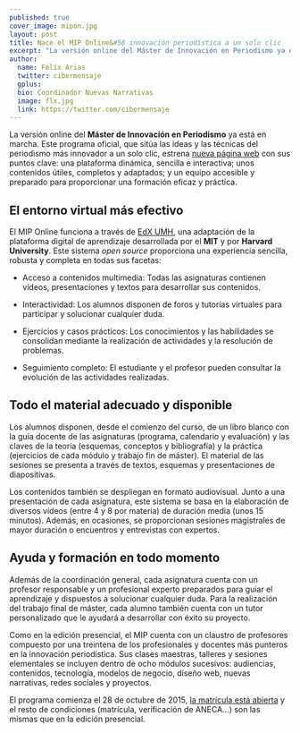 ```yaml
---
published: true
cover_image: mipon.jpg
layout: post
title: Nace el MIP Online&#58 innovación periodística a un solo clic
excerpt: "La versión online del Máster de Innovación en Periodismo ya está en marcha. Este programa oficial, que sitúa las ideas y las técnicas del periodismo más innovador al alcance de todos, estrena nueva página web con sus puntos clave: una plataforma dinámica, sencilla e interactiva; unos contenidos útiles, completos y adaptados; y un equipo accesible y preparado para proporcionar una formación eficaz y práctica."
author:
  name: Félix Arias
  twitter: cibermensaje
  gplus:  
  bio: Coordinador Nuevas Narrativas
  image: flx.jpg
  link: https://twitter.com/cibermensaje
---
```

La versión online del **Máster de Innovación en Periodismo** ya está en marcha. Este programa oficial, que sitúa las ideas y las técnicas del periodismo más innovador a un solo clic, estrena [nueva página web](http://mip.umh.es/master-oficial-a-distancia-periodismo-online.html) con sus puntos clave: una plataforma dinámica, sencilla e interactiva; unos contenidos útiles, completos y adaptados; y un equipo accesible y preparado para proporcionar una formación eficaz y práctica.
 
## El entorno virtual más efectivo

El MIP Online funciona a través de [EdX UMH](http://edx.umh.es/), una adaptación de la plataforma digital de aprendizaje desarrollada por el **MIT** y por **Harvard University**. Este sistema _open source_ proporciona una experiencia sencilla, robusta y completa en todas sus facetas:

* Acceso a contenidos multimedia: Todas las asignaturas contienen vídeos, presentaciones y textos para desarrollar sus contenidos.

* Interactividad: Los alumnos disponen de foros y tutorías virtuales para participar y solucionar cualquier duda.

* Ejercicios y casos prácticos: Los conocimientos y las habilidades se consolidan mediante la realización de actividades y la resolución de problemas.

* Seguimiento completo: El estudiante y el profesor pueden consultar la evolución de las actividades realizadas.
 
## Todo el material adecuado y disponible

Los alumnos disponen, desde el comienzo del curso, de un libro blanco con la guía docente de las asignaturas (programa, calendario y evaluación) y las claves de la teoría (esquemas, conceptos y bibliografía) y la práctica (ejercicios de cada módulo y trabajo fin de máster). El material de las sesiones se presenta a través de textos, esquemas y presentaciones de diapositivas.

Los contenidos también se despliegan en formato audiovisual. Junto a una presentación de cada asignatura, este sistema se basa en la elaboración de diversos vídeos (entre 4 y 8 por materia) de duración media (unos 15 minutos). Además, en ocasiones, se proporcionan sesiones magistrales de mayor duración o encuentros y entrevistas con expertos.
 
## Ayuda y formación en todo momento

Además de la coordinación general, cada asignatura cuenta con un profesor responsable y un profesional experto preparados para guiar el aprendizaje y dispuestos a solucionar cualquier duda. Para la realización del trabajo final de máster, cada alumno también cuenta con un tutor personalizado que le ayudará a desarrollar con éxito su proyecto.

Como en la edición presencial, el MIP cuenta con un claustro de profesores compuesto por una treintena de los profesionales y docentes más punteros en la innovación periodística. Sus clases maestras, talleres y sesiones elementales se incluyen dentro de ocho módulos sucesivos: audiencias, contenidos, tecnología, modelos de negocio, diseño web, nuevas narrativas, redes sociales y proyectos.

El programa comienza el 28 de octubre de 2015, [la matrícula está abierta](http://mip.umh.es/preinscripcion.html) y el resto de condiciones (matrícula, verificación de ANECA...) son las mismas que en la edición presencial.
